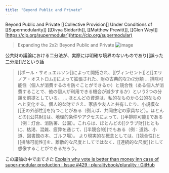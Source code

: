 ```yaml
---
title: "Beyond Public and Private"
---
```


Beyond Public and Private
[[Collective Provision]] Under Conditions of [[Supermodularity]]
[[Divya Siddarth]], [[Matthew Prewitt]], [[Glen Weyl]]
[https://cip.org/supermodular](https://cip.org/supermodular)

> Expanding the 2x2: Beyond Public and Private
![image](https://gyazo.com/ab7d13bb2cc9e46965e9277f47428271/thumb/1000)

公共財の議論における二分法が、実際には明確な境界のないものであり[[誤った二分法]]だという話
> [[ポール・サミュエルソン]]によって開拓され、[[ヴィンセント]]と[[エリノア・オストロム]]によって拡張された、財の古典的な2x2分類 ... 排除可能性（個人が消費するのを防ぐことができるか）と競合性（ある個人が消費することで、他の個人が利用できる機会が減少するか）という2つの分類を前提としている。 ...
>  ほとんどの資源は、私的なものから公的なものへと変化する。個人的な財でさえ、家族や友人と共有したり、小規模な[[正の外部性]]を持つことがある（例えば、共同住宅の家具など）。ほとんどの[[公共財]]は、地理的条件やアクセスによって、[[半排除可能]]である（例：灯台、消防署、公園）。これらは、ほとんどの[[クラブ財]]とともに、枯渇、混雑、疲弊を通じて、[[半競合的]]でもある（例：道路、小道、図書館の本、ゴルフ場）。
>  より現実的な概念としては、[[競合性]]と[[排除可能性]]を、離散的な尺度としてではなく、[[連続的な尺度]]として想像することができるだろう。

この議論の中で出てきた
[Explain why vote is better than money inn case of super-modular production · Issue #429 · pluralitybook/plurality · GitHub](https://github.com/pluralitybook/plurality/issues/429)


